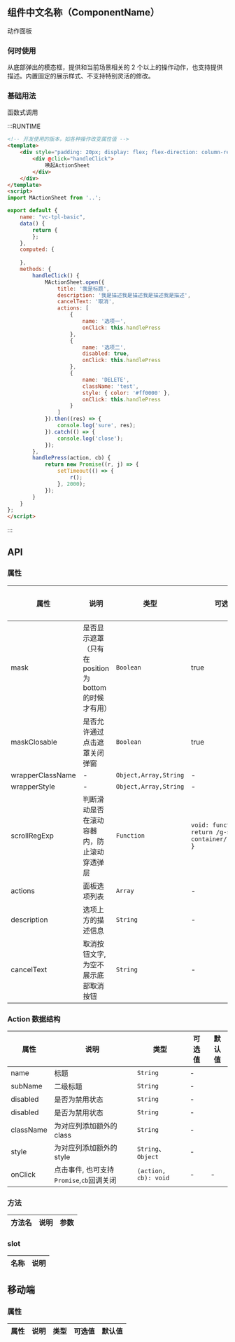 ## 组件中文名称（ComponentName）
动作面板

### 何时使用
从底部弹出的模态框，提供和当前场景相关的 2 个以上的操作动作，也支持提供描述。内置固定的展示样式、不支持特别灵活的修改。


### 基础用法
函数式调用

:::RUNTIME
```html
<!-- 开发使用的版本，如各种操作改变属性值 -->
<template>
	<div style="padding: 20px; display: flex; flex-direction: column-reverse;">
		<div @click="handleClick">
			唤起ActionSheet
		</div>
	</div>
</template>
<script>
import MActionSheet from '..';

export default {
	name: "vc-tpl-basic",
	data() {
		return {
		};
	},
	computed: {
		
	},
	methods: {
		handleClick() {
			MActionSheet.open({
				title: '我是标题',
				description: '我是描述我是描述我是描述我是描述',
				cancelText: '取消',
				actions: [
					{
						name: '选项一',
						onClick: this.handlePress
					},
					{
						name: '选项二',
						disabled: true,
						onClick: this.handlePress
					},
					{ 
						name: 'DELETE', 
						className: 'test',
						style: { color: '#ff0000' }, 
						onClick: this.handlePress 
					}
				]
			}).then((res) => {
				console.log('sure', res);
			}).catch(() => {
				console.log('close');
			});
		},
		handlePress(action, cb) {
			return new Promise((r, j) => {
				setTimeout(() => {
					r();
				}, 2000);
			});
		}
	}
};
</script>
```
:::

## API

### 属性
属性 | 说明 | 类型 | 可选值 | 默认值
---|---|---|---|---
mask | 是否显示遮罩（只有在position为bottom的时候才有用） | `Boolean` | true
maskClosable | 是否允许通过点击遮罩关闭弹窗 | `Boolean` | true
wrapperClassName | - | `Object,Array,String` | -
wrapperStyle | - | `Object,Array,String` | -
scrollRegExp | 判断滑动是否在滚动容器内，防止滚动穿透弹层 | `Function` | `void: function(v) { return /g-scroll-container/.test(v); }`
actions | 面板选项列表 | `Array` | -
description | 选项上方的描述信息 | `String` | -
cancelText | 取消按钮文字,为空不展示底部取消按钮 | `String` | -

### Action 数据结构
属性 | 说明 | 类型 | 可选值 | 默认值
---|---|---|---|---
name | 标题 | `String` | -
subName | 二级标题	 | `String` | -
disabled | 是否为禁用状态 | `String` | -
disabled | 是否为禁用状态 | `String` | -
className | 为对应列添加额外的 class | `String` | -
style | 为对应列添加额外的 style | `String`、`Object` | -
onClick | 点击事件, 也可支持`Promise`,`cb`回调关闭 | `(action, cb): void` | - | - 

### 方法
方法名 | 说明 | 参数
---|---|---

### slot
名称 | 说明 
---|---

## 移动端

### 属性
属性 | 说明 | 类型 | 可选值 | 默认值
---|---|---|---|---

